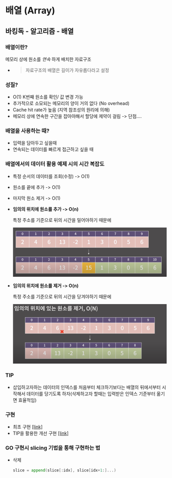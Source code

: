# 배열 (Array)

## **바킹독 - 알고리즘 - 배열**

### 배열이란?

메모리 상에 원소를 *연속* 하게 배치한 자료구조

- > 자료구조의 배열은 길이가 자유롭다라고 설정

### 성질?

- O(1) K번째 원소를 확인/ 값 변경 가능
- 추가적으로 소모되는 메모리의 양이 거의 없다 (No overhead)
- Cache hit rate가 높음 (지역 참조성의 원리에 의해)
- 메모리 상에 연속한 구간을 잡아야해서 할당에 제약이 걸림 -> 단점….

### 배열을 사용하는 때?

- 입력을 담아두고 싶을때
- 연속되는 데이터를 빠르게 접근하고 싶을 때

### 배열에서의 데이터 활용 예제 시의 시간 복잡도

- 특정 순서의 데이터를 조회(수정) -> O(1)
- 원소를 끝에 추가 -> O(1)
- 마지막 원소 제거 -> O(1)
- **임의의 위치에 원소를 추가 -> O(n)**
    
    특정 주소를 기준으로 뒤의 시간을 밀어야하기 때문에
    
    ![Untitled](array/Untitled.png)
    
- **임의의 위치에 원소를 제거 -> O(n)**
    
    특정 주소를 기준으로 뒤의 시간을 당겨야하기 때문에
    
    ![Untitled](array/Untitled1.png)
    

### TIP

- 삽입하고자하는 데이터의 인덱스를 처음부터 체크하기보다는 배열의 뒤에서부터 시작해서 데이터를 당기도록 하자(삭제하고자 할때는 입력받은 인덱스 기준부터 옮기면 효율적임)

### 구현

- 최초 구현 [[link]](./array.go)
- TIP을 활용한 개선 구현 [[link]](./improvementArray.go)

### GO 구현시 slicing 기법을 통해 구현하는 법

- 삭제
    
    ```go
    slice = append(slice[:idx], slice[idx+1:]...)
    ```